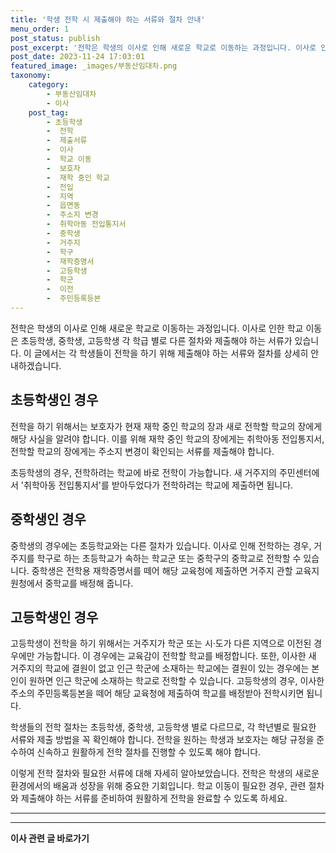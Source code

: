 ```yaml
---
title: '학생 전학 시 제출해야 하는 서류와 절차 안내'
menu_order: 1
post_status: publish
post_excerpt: '전학은 학생의 이사로 인해 새로운 학교로 이동하는 과정입니다. 이사로 인한 학교 이동은 초등학생, 중학생, 고등학생 각 학급 별로 다른 절차와 제출해야 하는 서류가 있습니다. 이 글에서는 각 학생들이 전학을 하기 위해 제출해야 하는 서류와 절차를 상세히 안내하겠습니다.'
post_date: 2023-11-24 17:03:01
featured_image: _images/부동산임대차.png
taxonomy:
    category:
        - 부동산임대차
        - 이사
    post_tag:
        - 초등학생
        -  전학
        -  제출서류
        -  이사
        -  학교 이동
        -  보호자
        -  재학 중인 학교
        -  전입
        -  지역
        -  읍면동
        -  주소지 변경
        -  취학아동 전입통지서
        -  중학생
        -  거주지
        -  학구
        -  재학증명서
        -  고등학생
        -  학군
        -  이전
        -  주민등록등본
---
```


 
전학은 학생의 이사로 인해 새로운 학교로 이동하는 과정입니다. 이사로 인한 학교 이동은 초등학생, 중학생, 고등학생 각 학급 별로 다른 절차와 제출해야 하는 서류가 있습니다. 이 글에서는 각 학생들이 전학을 하기 위해 제출해야 하는 서류와 절차를 상세히 안내하겠습니다.

## 초등학생인 경우
전학을 하기 위해서는 보호자가 현재 재학 중인 학교의 장과 새로 전학할 학교의 장에게 해당 사실을 알려야 합니다. 이를 위해 재학 중인 학교의 장에게는 취학아동 전입통지서, 전학할 학교의 장에게는 주소지 변경이 확인되는 서류를 제출해야 합니다.

초등학생의 경우, 전학하려는 학교에 바로 전학이 가능합니다. 새 거주지의 주민센터에서 '취학아동 전입통지서'를 받아두었다가 전학하려는 학교에 제출하면 됩니다.

## 중학생인 경우
중학생의 경우에는 초등학교와는 다른 절차가 있습니다. 이사로 인해 전학하는 경우, 거주지를 학구로 하는 초등학교가 속하는 학교군 또는 중학구의 중학교로 전학할 수 있습니다. 중학생은 전학용 재학증명서를 떼어 해당 교육청에 제출하면 거주지 관할 교육지원청에서 중학교를 배정해 줍니다.

## 고등학생인 경우
고등학생이 전학을 하기 위해서는 거주지가 학군 또는 시·도가 다른 지역으로 이전된 경우에만 가능합니다. 이 경우에는 교육감이 전학할 학교를 배정합니다. 또한, 이사한 새 거주지의 학교에 결원이 없고 인근 학군에 소재하는 학교에는 결원이 있는 경우에는 본인이 원하면 인근 학군에 소재하는 학교로 전학할 수 있습니다. 고등학생의 경우, 이사한 주소의 주민등록등본을 떼어 해당 교육청에 제출하여 학교를 배정받아 전학시키면 됩니다.

학생들의 전학 절차는 초등학생, 중학생, 고등학생 별로 다르므로, 각 학년별로 필요한 서류와 제출 방법을 꼭 확인해야 합니다. 전학을 원하는 학생과 보호자는 해당 규정을 준수하여 신속하고 원활하게 전학 절차를 진행할 수 있도록 해야 합니다.

이렇게 전학 절차와 필요한 서류에 대해 자세히 알아보았습니다. 전학은 학생의 새로운 환경에서의 배움과 성장을 위해 중요한 기회입니다. 학교 이동이 필요한 경우, 관련 절차와 제출해야 하는 서류를 준비하여 원활하게 전학을 완료할 수 있도록 하세요.

---

<!-- wp:separator -->
<hr class="wp-block-separator has-alpha-channel-opacity"/>
<!-- /wp:separator -->

<!-- wp:group {"backgroundColor":"base","layout":{"type":"constrained"}} -->
<div class="wp-block-group has-base-background-color has-background"><!-- wp:paragraph {"align":"center","fontSize":"medium"} -->
<p class="has-text-align-center has-large-font-size"><strong>이사 관련 글 바로가기</strong></p>
<!-- /wp:paragraph -->


<!-- wp:latest-posts
{"categories":[{"id":27430,"count":19,"description":"","link":"https://uknowlaw.com/category/%ec%9d%b4%ec%82%ac/","name":"이사","slug":"이사","taxonomy":"category","parent":0,"meta":[],"_links":{"self":[{"href":"https://uknowlaw.com/wp-json/wp/v2/categories/27430"}],"collection":[{"href":"https://uknowlaw.com/wp-json/wp/v2/categories"}],"about":[{"href":"https://uknowlaw.com/wp-json/wp/v2/taxonomies/category"}],"wp:post_type":[{"href":"https://uknowlaw.com/wp-json/wp/v2/posts?categories=27430"}],"curies":[{"name":"wp","href":"https://api.w.org/{rel}","templated":true}]}}],"postsToShow":100,"excerptLength":28,"postLayout":"grid","columns":2,"featuredImageAlign":"left","featuredImageSizeSlug":"large","fontSize":"small"} /--></div>
<!-- /wp:group -->